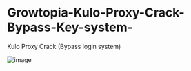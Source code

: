 # Growtopia-Kulo-Proxy-Crack-Bypass-Key-system-
Kulo Proxy Crack (Bypass login system)




![image](https://github.com/Evorrtez/Growtopia-Kulo-Proxy-Crack-Bypass-Key-system-/assets/161077538/fe8b64b4-35c9-4723-858c-9a6077ece36f)
